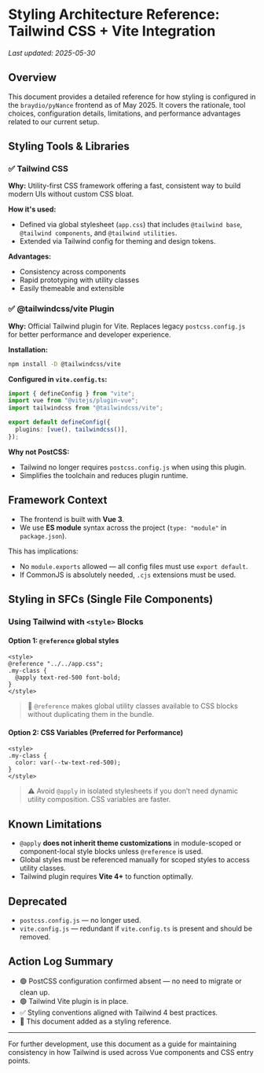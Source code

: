 # Styling Architecture Reference: Tailwind CSS + Vite Integration

_Last updated: 2025-05-30_

## Overview

This document provides a detailed reference for how styling is configured in the `braydio/pyNance` frontend as of May 2025. It covers the rationale, tool choices, configuration details, limitations, and performance advantages related to our current setup.

## Styling Tools & Libraries

### ✅ **Tailwind CSS**

**Why:** Utility-first CSS framework offering a fast, consistent way to build modern UIs without custom CSS bloat.

**How it's used:**

- Defined via global stylesheet (`app.css`) that includes `@tailwind base`, `@tailwind components`, and `@tailwind utilities`.
- Extended via Tailwind config for theming and design tokens.

**Advantages:**

- Consistency across components
- Rapid prototyping with utility classes
- Easily themeable and extensible

### ✅ **@tailwindcss/vite Plugin**

**Why:** Official Tailwind plugin for Vite. Replaces legacy `postcss.config.js` for better performance and developer experience.

**Installation:**

```bash
npm install -D @tailwindcss/vite
```

**Configured in `vite.config.ts`:**

```ts
import { defineConfig } from "vite";
import vue from "@vitejs/plugin-vue";
import tailwindcss from "@tailwindcss/vite";

export default defineConfig({
  plugins: [vue(), tailwindcss()],
});
```

**Why not PostCSS:**

- Tailwind no longer requires `postcss.config.js` when using this plugin.
- Simplifies the toolchain and reduces plugin runtime.

## Framework Context

- The frontend is built with **Vue 3**.
- We use **ES module** syntax across the project (`type: "module"` in `package.json`).

This has implications:

- No `module.exports` allowed — all config files must use `export default`.
- If CommonJS is absolutely needed, `.cjs` extensions must be used.

## Styling in SFCs (Single File Components)

### Using Tailwind with `<style>` Blocks

#### Option 1: `@reference` global styles

```vue
<style>
@reference "../../app.css";
.my-class {
  @apply text-red-500 font-bold;
}
</style>
```

> 📌 `@reference` makes global utility classes available to CSS blocks without duplicating them in the bundle.

#### Option 2: CSS Variables (Preferred for Performance)

```vue
<style>
.my-class {
  color: var(--tw-text-red-500);
}
</style>
```

> ⚠️ Avoid `@apply` in isolated stylesheets if you don’t need dynamic utility composition. CSS variables are faster.

## Known Limitations

- `@apply` **does not inherit theme customizations** in module-scoped or component-local style blocks unless `@reference` is used.
- Global styles must be referenced manually for scoped styles to access utility classes.
- Tailwind plugin requires **Vite 4+** to function optimally.

## Deprecated

- `postcss.config.js` — no longer used.
- `vite.config.js` — redundant if `vite.config.ts` is present and should be removed.

## Action Log Summary

- 🟢 PostCSS configuration confirmed absent — no need to migrate or clean up.
- 🟢 Tailwind Vite plugin is in place.
- ✅ Styling conventions aligned with Tailwind 4 best practices.
- 📄 This document added as a styling reference.

---

For further development, use this document as a guide for maintaining consistency in how Tailwind is used across Vue components and CSS entry points.

